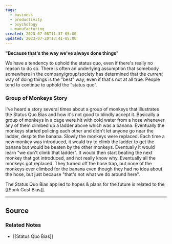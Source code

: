 ```yaml
---
tags:
  - business
  - productivity
  - psychology
  - manufacturing
created: 2023-07-08T11:37-05:00
updated: 2023-07-20T13:41-05:00
---
```

**"Because that's the way we've always done things"**

We have a tendency to uphold the status quo, even if there's really no reason to do so. There is often an underlying assumption that somebody somewhere in the company/group/society has determined that the *current* way of doing things is the "best" way, even if that's not at all true. People tend to continue to uphold the "status quo".

### Group of Monkeys Story

I've heard a story several times about a group of monkeys that illustrates the Status Quo Bias and how it's not good to blindly accept it. Basically a group of monkeys in a cage were hit with cold water from a hose whenever any of them climbed up a ladder above which was a banana. Eventually the monkeys started policing each other and didn't let anyone go near the ladder, despite the banana. Slowly the monkeys were replaced. Each time a new monkey was introduced, it would try to climb the ladder to get the banana but would be beaten by the other monkeys. Eventually it would learn "we don't climb that ladder". It would then start beating the next monkey that got introduced, and not really know why. Eventually all the monkeys got replaced. They turned off the hose trap, but none of the monkeys ever climbed for the banana even though they had no idea about the hose, but just because "that's not what we do around here". 

The Status Quo Bias applied to hopes & plans for the future is related to the [[Sunk Cost Bias]]. 

---

## Source


### Related Notes
- [[Status Quo Bias]]